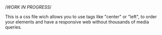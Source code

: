 /*WORK IN PROGRESS*/


This is a css file wich allows you to use tags like "center" or "left", to order your elements and have a responsive web without thousands of media queries.
